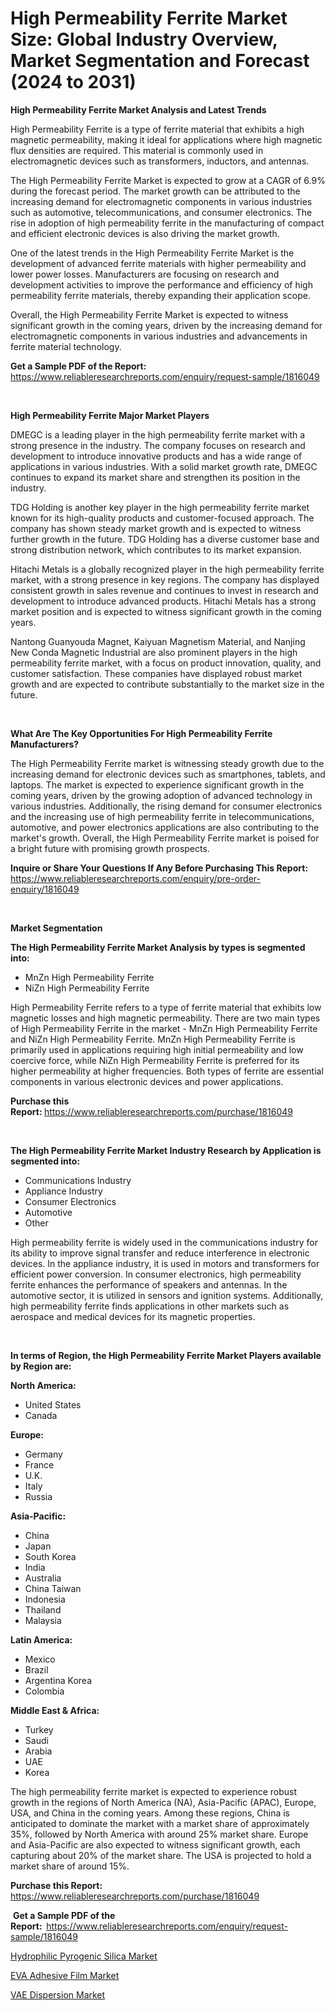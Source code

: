 <p><h1>High Permeability Ferrite Market Size: Global Industry Overview, Market Segmentation and Forecast (2024 to 2031)</h1></p><p><strong>High Permeability Ferrite Market Analysis and Latest Trends</strong></p>
<p><p>High Permeability Ferrite is a type of ferrite material that exhibits a high magnetic permeability, making it ideal for applications where high magnetic flux densities are required. This material is commonly used in electromagnetic devices such as transformers, inductors, and antennas.</p><p>The High Permeability Ferrite Market is expected to grow at a CAGR of 6.9% during the forecast period. The market growth can be attributed to the increasing demand for electromagnetic components in various industries such as automotive, telecommunications, and consumer electronics. The rise in adoption of high permeability ferrite in the manufacturing of compact and efficient electronic devices is also driving the market growth.</p><p>One of the latest trends in the High Permeability Ferrite Market is the development of advanced ferrite materials with higher permeability and lower power losses. Manufacturers are focusing on research and development activities to improve the performance and efficiency of high permeability ferrite materials, thereby expanding their application scope.</p><p>Overall, the High Permeability Ferrite Market is expected to witness significant growth in the coming years, driven by the increasing demand for electromagnetic components in various industries and advancements in ferrite material technology.</p></p>
<p><strong>Get a Sample PDF of the Report:&nbsp;</strong> <a href="https://www.reliableresearchreports.com/enquiry/request-sample/1816049">https://www.reliableresearchreports.com/enquiry/request-sample/1816049</a></p>
<p>&nbsp;</p>
<p><strong>High Permeability Ferrite Major Market Players</strong></p>
<p><p>DMEGC is a leading player in the high permeability ferrite market with a strong presence in the industry. The company focuses on research and development to introduce innovative products and has a wide range of applications in various industries. With a solid market growth rate, DMEGC continues to expand its market share and strengthen its position in the industry.</p><p>TDG Holding is another key player in the high permeability ferrite market known for its high-quality products and customer-focused approach. The company has shown steady market growth and is expected to witness further growth in the future. TDG Holding has a diverse customer base and strong distribution network, which contributes to its market expansion.</p><p>Hitachi Metals is a globally recognized player in the high permeability ferrite market, with a strong presence in key regions. The company has displayed consistent growth in sales revenue and continues to invest in research and development to introduce advanced products. Hitachi Metals has a strong market position and is expected to witness significant growth in the coming years.</p><p>Nantong Guanyouda Magnet, Kaiyuan Magnetism Material, and Nanjing New Conda Magnetic Industrial are also prominent players in the high permeability ferrite market, with a focus on product innovation, quality, and customer satisfaction. These companies have displayed robust market growth and are expected to contribute substantially to the market size in the future.</p></p>
<p>&nbsp;</p>
<p><strong>What Are The Key Opportunities For High Permeability Ferrite Manufacturers?</strong></p>
<p><p>The High Permeability Ferrite market is witnessing steady growth due to the increasing demand for electronic devices such as smartphones, tablets, and laptops. The market is expected to experience significant growth in the coming years, driven by the growing adoption of advanced technology in various industries. Additionally, the rising demand for consumer electronics and the increasing use of high permeability ferrite in telecommunications, automotive, and power electronics applications are also contributing to the market's growth. Overall, the High Permeability Ferrite market is poised for a bright future with promising growth prospects.</p></p>
<p><strong>Inquire or Share Your Questions If Any Before Purchasing This Report:</strong> <a href="https://www.reliableresearchreports.com/enquiry/pre-order-enquiry/1816049">https://www.reliableresearchreports.com/enquiry/pre-order-enquiry/1816049</a></p>
<p>&nbsp;</p>
<p><strong>Market Segmentation</strong></p>
<p><strong>The High Permeability Ferrite Market Analysis by types is segmented into:</strong></p>
<p><ul><li>MnZn High Permeability Ferrite</li><li>NiZn High Permeability Ferrite</li></ul></p>
<p><p>High Permeability Ferrite refers to a type of ferrite material that exhibits low magnetic losses and high magnetic permeability. There are two main types of High Permeability Ferrite in the market - MnZn High Permeability Ferrite and NiZn High Permeability Ferrite. MnZn High Permeability Ferrite is primarily used in applications requiring high initial permeability and low coercive force, while NiZn High Permeability Ferrite is preferred for its higher permeability at higher frequencies. Both types of ferrite are essential components in various electronic devices and power applications.</p></p>
<p><strong>Purchase this Report:&nbsp;</strong><a href="https://www.reliableresearchreports.com/purchase/1816049">https://www.reliableresearchreports.com/purchase/1816049</a></p>
<p>&nbsp;</p>
<p><strong>The High Permeability Ferrite Market Industry Research by Application is segmented into:</strong></p>
<p><ul><li>Communications Industry</li><li>Appliance Industry</li><li>Consumer Electronics</li><li>Automotive</li><li>Other</li></ul></p>
<p><p>High permeability ferrite is widely used in the communications industry for its ability to improve signal transfer and reduce interference in electronic devices. In the appliance industry, it is used in motors and transformers for efficient power conversion. In consumer electronics, high permeability ferrite enhances the performance of speakers and antennas. In the automotive sector, it is utilized in sensors and ignition systems. Additionally, high permeability ferrite finds applications in other markets such as aerospace and medical devices for its magnetic properties.</p></p>
<p>&nbsp;</p>
<p><strong>In terms of Region, the High Permeability Ferrite Market Players available by Region are:</strong></p>
<p>
    <p> <strong> North America: </strong>
        <ul>
            <li>United States</li>
            <li>Canada</li>
        </ul>
        </p> 
    <p> <strong> Europe: </strong>
        <ul>
            <li>Germany</li>
            <li>France</li>
            <li>U.K.</li>
            <li>Italy</li>
            <li>Russia</li>
        </ul>
        </p> 
    <p> <strong> Asia-Pacific: </strong>
        <ul>
            <li>China</li>
            <li>Japan</li>
            <li>South Korea</li>
            <li>India</li>
            <li>Australia</li>
            <li>China Taiwan</li>
            <li>Indonesia</li>
            <li>Thailand</li>
            <li>Malaysia</li>
        </ul>
        </p> 
    <p> <strong> Latin America: </strong>
        <ul>
            <li>Mexico</li>
            <li>Brazil</li>
            <li>Argentina Korea</li>
            <li>Colombia</li>
        </ul>
        </p> 
    <p> <strong> Middle East & Africa: </strong>
        <ul>
            <li>Turkey</li>
            <li>Saudi</li>
            <li>Arabia</li>
            <li>UAE</li>
            <li>Korea</li>
        </ul>
    </p>
    </p>
<p><p>The high permeability ferrite market is expected to experience robust growth in the regions of North America (NA), Asia-Pacific (APAC), Europe, USA, and China in the coming years. Among these regions, China is anticipated to dominate the market with a market share of approximately 35%, followed by North America with around 25% market share. Europe and Asia-Pacific are also expected to witness significant growth, each capturing about 20% of the market share. The USA is projected to hold a market share of around 15%.</p></p>
<p><strong>Purchase this Report: </strong><a href="https://www.reliableresearchreports.com/purchase/1816049">https://www.reliableresearchreports.com/purchase/1816049</a></p>
<p>&nbsp;<strong>Get a Sample PDF of the Report:&nbsp;&nbsp;</strong><a href="https://www.reliableresearchreports.com/enquiry/request-sample/1816049">https://www.reliableresearchreports.com/enquiry/request-sample/1816049</a></p>
<p><strong></strong></p>
<p><p><a href="https://github.com/shotows/Market-Research-Report-List-1/blob/main/hydrophilic-pyrogenic-silica-market.md">Hydrophilic Pyrogenic Silica Market</a></p><p><a href="https://github.com/angelajermaine/Market-Research-Report-List-2/blob/main/eva-adhesive-film-market.md">EVA Adhesive Film Market</a></p><p><a href="https://github.com/beatblasta/Market-Research-Report-List-2/blob/main/vae-dispersion-market.md">VAE Dispersion Market</a></p></p>
